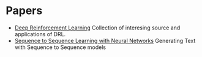 # Papers

* [Deep Reinforcement Learning](https://arxiv.org/abs/1701.07274) Collection of interesing source and applications of DRL.
* [Sequence to Sequence Learning with Neural Networks](https://arxiv.org/abs/1409.3215) Generating Text with Sequence to Sequence models
